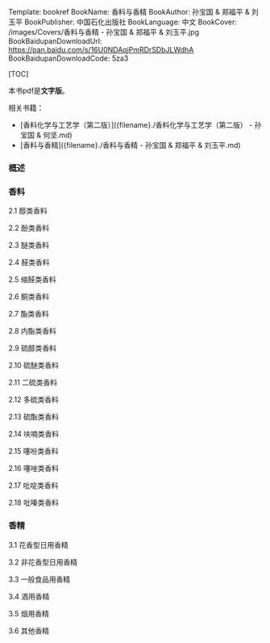 Template: bookref
BookName: 香料与香精
BookAuthor: 孙宝国 & 郑福平 & 刘玉平
BookPublisher: 中国石化出版社
BookLanguage: 中文
BookCover: /images/Covers/香料与香精 - 孙宝国 & 郑福平 & 刘玉平.jpg
BookBaidupanDownloadUrl: https://pan.baidu.com/s/16U0NDAqjPmRDrSDbJLWdhA 
BookBaidupanDownloadCode: 5za3

[TOC]

本书pdf是**文字版**。

相关书籍：

- [香料化学与工艺学（第二版）]({filename}./香料化学与工艺学（第二版） - 孙宝国 & 何坚.md)
- [香料与香精]({filename}./香料与香精 - 孙宝国 & 郑福平 & 刘玉平.md)


### 概述

### 香料

2.1 醇类香料

2.2 酚类香料

2.3 醚类香料

2.4 醛类香料

2.5 缩醛类香料

2.6 酮类香料

2.7 酯类香料

2.8 内酯类香料

2.9 硫醇类香料

2.10 硫醚类香料

2.11 二硫类香料

2.12 多硫类香料

2.13 硫酯类香料

2.14 呋喃类香料

2.15 噻吩类香料

2.16 噻唑类香料

2.17 吡啶类香料

2.18 吡嗪类香料

### 香精

3.1 花香型日用香精

3.2 非花香型日用香精

3.3 一般食品用香精

3.4 酒用香精

3.5 烟用香精

3.6 其他香精
